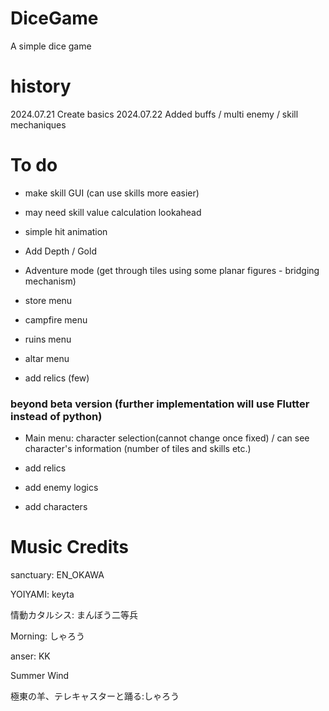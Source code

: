 # DiceGame
A simple dice game

# history
2024.07.21 Create basics
2024.07.22 Added buffs / multi enemy / skill mechaniques


# To do
- make skill GUI (can use skills more easier)
- may need skill value calculation lookahead
- simple hit animation

- Add Depth / Gold
- Adventure mode (get through tiles using some planar figures - bridging mechanism)
- store menu
- campfire menu
- ruins menu
- altar menu

- add relics (few)

### beyond beta version (further implementation will use Flutter instead of python)
- Main menu: character selection(cannot change once fixed) / can see character's information (number of tiles and skills etc.)

- add relics

- add enemy logics

- add characters


# Music Credits
sanctuary: EN_OKAWA


YOIYAMI: keyta


情動カタルシス: まんぼう二等兵


Morning: しゃろう


anser: KK


Summer Wind


極東の羊、テレキャスターと踊る:しゃろう